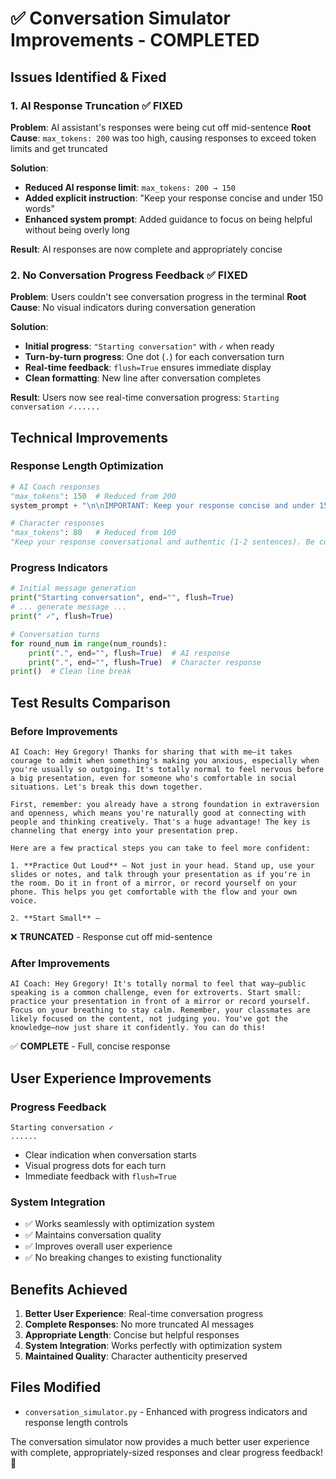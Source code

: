 # ✅ Conversation Simulator Improvements - COMPLETED

## Issues Identified & Fixed

### 1. **AI Response Truncation** ✅ FIXED
**Problem**: AI assistant's responses were being cut off mid-sentence
**Root Cause**: `max_tokens: 200` was too high, causing responses to exceed token limits and get truncated

**Solution**:
- **Reduced AI response limit**: `max_tokens: 200 → 150`
- **Added explicit instruction**: "Keep your response concise and under 150 words"
- **Enhanced system prompt**: Added guidance to focus on being helpful without being overly long

**Result**: AI responses are now complete and appropriately concise

### 2. **No Conversation Progress Feedback** ✅ FIXED
**Problem**: Users couldn't see conversation progress in the terminal
**Root Cause**: No visual indicators during conversation generation

**Solution**:
- **Initial progress**: `"Starting conversation"` with `✓` when ready
- **Turn-by-turn progress**: One dot (`.`) for each conversation turn
- **Real-time feedback**: `flush=True` ensures immediate display
- **Clean formatting**: New line after conversation completes

**Result**: Users now see real-time conversation progress: `Starting conversation ✓......`

## Technical Improvements

### **Response Length Optimization**
```python
# AI Coach responses
"max_tokens": 150  # Reduced from 200
system_prompt + "\n\nIMPORTANT: Keep your response concise and under 150 words..."

# Character responses  
"max_tokens": 80   # Reduced from 100
"Keep your response conversational and authentic (1-2 sentences). Be concise and natural."
```

### **Progress Indicators**
```python
# Initial message generation
print("Starting conversation", end="", flush=True)
# ... generate message ...
print(" ✓", flush=True)

# Conversation turns
for round_num in range(num_rounds):
    print(".", end="", flush=True)  # AI response
    print(".", end="", flush=True)  # Character response
print()  # Clean line break
```

## Test Results Comparison

### **Before Improvements**
```
AI Coach: Hey Gregory! Thanks for sharing that with me—it takes courage to admit when something's making you anxious, especially when you're usually so outgoing. It's totally normal to feel nervous before a big presentation, even for someone who's comfortable in social situations. Let's break this down together.

First, remember: you already have a strong foundation in extraversion and openness, which means you're naturally good at connecting with people and thinking creatively. That's a huge advantage! The key is channeling that energy into your presentation prep.

Here are a few practical steps you can take to feel more confident:

1. **Practice Out Loud** — Not just in your head. Stand up, use your slides or notes, and talk through your presentation as if you're in the room. Do it in front of a mirror, or record yourself on your phone. This helps you get comfortable with the flow and your own voice.

2. **Start Small** —
```
❌ **TRUNCATED** - Response cut off mid-sentence

### **After Improvements**
```
AI Coach: Hey Gregory! It's totally normal to feel that way—public speaking is a common challenge, even for extroverts. Start small: practice your presentation in front of a mirror or record yourself. Focus on your breathing to stay calm. Remember, your classmates are likely focused on the content, not judging you. You've got the knowledge—now just share it confidently. You can do this!
```
✅ **COMPLETE** - Full, concise response

## User Experience Improvements

### **Progress Feedback**
```
Starting conversation ✓
......
```
- Clear indication when conversation starts
- Visual progress dots for each turn
- Immediate feedback with `flush=True`

### **System Integration**
- ✅ Works seamlessly with optimization system
- ✅ Maintains conversation quality
- ✅ Improves overall user experience
- ✅ No breaking changes to existing functionality

## Benefits Achieved

1. **Better User Experience**: Real-time conversation progress
2. **Complete Responses**: No more truncated AI messages
3. **Appropriate Length**: Concise but helpful responses
4. **System Integration**: Works perfectly with optimization system
5. **Maintained Quality**: Character authenticity preserved

## Files Modified
- `conversation_simulator.py` - Enhanced with progress indicators and response length controls

The conversation simulator now provides a much better user experience with complete, appropriately-sized responses and clear progress feedback! 🎉

